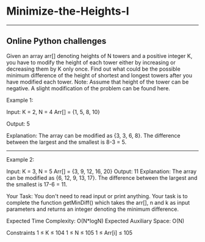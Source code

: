 # Minimize-the-Heights-I
-------------------------------------------
Online Python challenges
-------------------------------------------

Given an array arr[] denoting heights of N towers and a positive integer K, you have to modify the height of each tower either by increasing or decreasing them by K only once.
Find out what could be the possible minimum difference of the height of shortest and longest towers after you have modified each tower.
Note: Assume that height of the tower can be negative.
A slight modification of the problem can be found here. 


Example 1:

Input:
K = 2, N = 4
Arr[] = {1, 5, 8, 10}

Output:
5

Explanation:
The array can be modified as 
{3, 3, 6, 8}. The difference between 
the largest and the smallest is 8-3 = 5.


------------------------------------------------------------------------------------------

Example 2:

Input:
K = 3, N = 5
Arr[] = {3, 9, 12, 16, 20}
Output:
11
Explanation:
The array can be modified as
{6, 12, 9, 13, 17}. The difference between 
the largest and the smallest is 17-6 = 11. 

Your Task:
You don't need to read input or print anything. Your task is to complete the function getMinDiff() which takes the arr[], n and k as input parameters and returns an integer denoting the minimum difference.


Expected Time Complexity: O(N*logN)
Expected Auxiliary Space: O(N)

Constraints
1 ≤ K ≤ 104
1 ≤ N ≤ 105
1 ≤ Arr[i] ≤ 105
